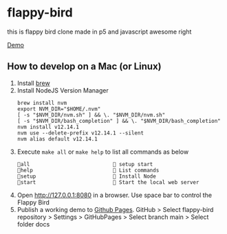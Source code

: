 # flappy-bird
this is flappy bird clone made in p5
and javascript
awesome right

[Demo](https://ikittycode.github.io/flappy-bird/)

## How to develop on a Mac (or Linux)
1. Install [brew](https://brew.sh/)
1. Install NodeJS Version Manager
    ```
    brew install nvm
    export NVM_DIR="$HOME/.nvm"
    [ -s "$NVM_DIR/nvm.sh" ] && \. "$NVM_DIR/nvm.sh"
    [ -s "$NVM_DIR/bash_completion" ] && \. "$NVM_DIR/bash_completion"
    nvm install v12.14.1
    nvm use --delete-prefix v12.14.1 --silent
    nvm alias default v12.14.1
    ```
1. Execute `make all` or `make help` to list all commands as below
    ```
    all                            setup start
    help                           List commands
    setup                          Install Node
    start                          Start the local web server
    ```
1. Open http://127.0.0.1:8080 in a browser. Use space bar to control the Flappy Bird
1. Publish a working demo to [Github Pages](https://docs.github.com/en/free-pro-team@latest/github/working-with-github-pages/configuring-a-publishing-source-for-your-github-pages-site). GitHub > Select flappy-bird repository > Settings > GitHubPages > Select branch main > Select folder docs
